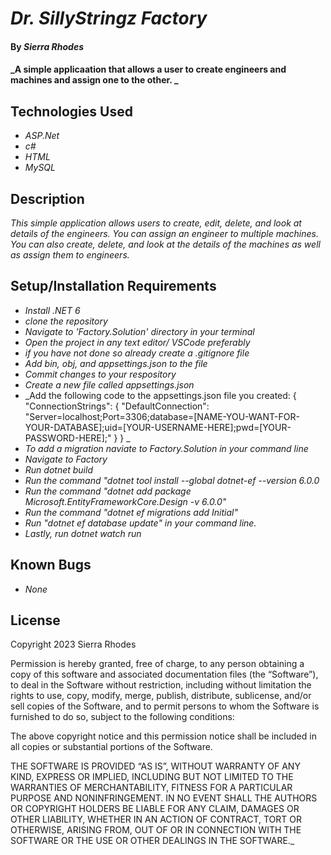 # _Dr. SillyStringz Factory_

#### By _**Sierra Rhodes**_

#### _A simple applicaation that allows a user to create engineers and machines and assign one to the other. _

## Technologies Used

* _ASP.Net_
* _c#_
* _HTML_
* _MySQL_

## Description

_This simple application allows users to create, edit, delete, and look at details of the engineers. You can assign an engineer to multiple machines. You can also create, delete, and look at the details of the machines as well as assign them to engineers._

## Setup/Installation Requirements

* _Install .NET 6_
* _clone the repository_
* _Navigate to 'Factory.Solution' directory in your terminal_
* _Open the project in any text editor/ VSCode preferably_
* _if you have not done so already create a .gitignore file_
* _Add bin, obj, and appsettings.json to the file_
* _Commit changes to your respository_
* _Create a new file called appsettings.json_
* _Add the following code to the appsettings.json file you created:
{ "ConnectionStrings": { "DefaultConnection": "Server=localhost;Port=3306;database=[NAME-YOU-WANT-FOR-YOUR-DATABASE];uid=[YOUR-USERNAME-HERE];pwd=[YOUR-PASSWORD-HERE];" } }
_
* _To add a migration naviate to Factory.Solution in your command line_
* _Navigate to Factory_
* _Run dotnet build_
* _Run the command "dotnet tool install --global dotnet-ef --version 6.0.0_
* _Run the command "dotnet add package Microsoft.EntityFrameworkCore.Design -v 6.0.0"_
* _Run the command "dotnet ef migrations add Initial"_
* _Run "dotnet ef database update" in your command line._
* _Lastly, run dotnet watch run_

## Known Bugs

* _None_


## License

Copyright 2023 Sierra Rhodes 

Permission is hereby granted, free of charge, to any person obtaining a copy of this software and associated documentation files (the “Software”), to deal in the Software without restriction, including without limitation the rights to use, copy, modify, merge, publish, distribute, sublicense, and/or sell copies of the Software, and to permit persons to whom the Software is furnished to do so, subject to the following conditions:

The above copyright notice and this permission notice shall be included in all copies or substantial portions of the Software.

THE SOFTWARE IS PROVIDED “AS IS”, WITHOUT WARRANTY OF ANY KIND, EXPRESS OR IMPLIED, INCLUDING BUT NOT LIMITED TO THE WARRANTIES OF MERCHANTABILITY, FITNESS FOR A PARTICULAR PURPOSE AND NONINFRINGEMENT. IN NO EVENT SHALL THE AUTHORS OR COPYRIGHT HOLDERS BE LIABLE FOR ANY CLAIM, DAMAGES OR OTHER LIABILITY, WHETHER IN AN ACTION OF CONTRACT, TORT OR OTHERWISE, ARISING FROM, OUT OF OR IN CONNECTION WITH THE SOFTWARE OR THE USE OR OTHER DEALINGS IN THE SOFTWARE._
